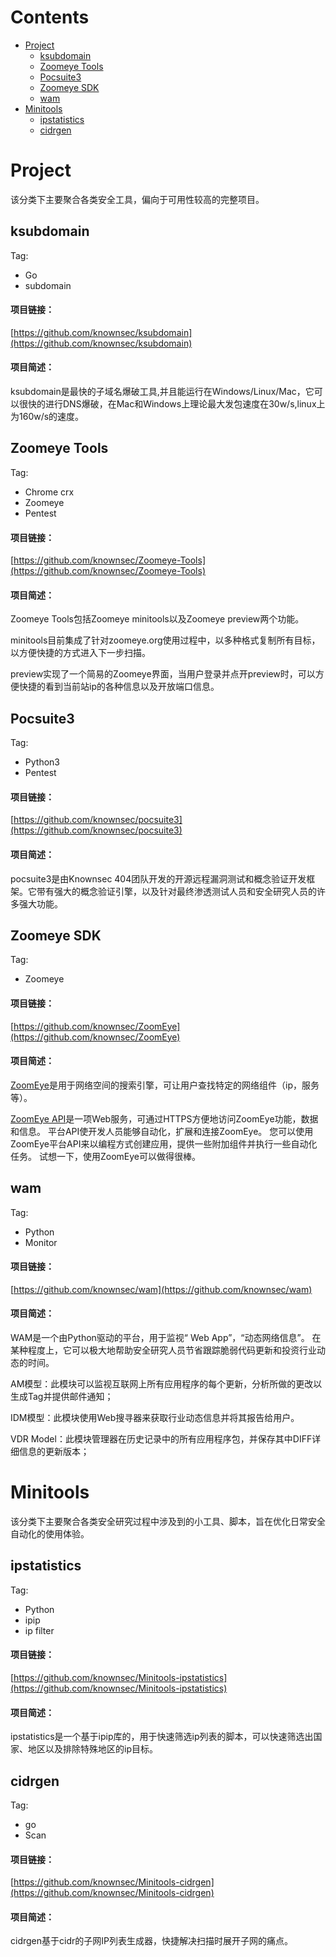 # Contents

* [Project](#project)
  * [ksubdomain](#ksubdomain) 
  * [Zoomeye Tools](#zoomeye-tools)
  * [Pocsuite3](#pocsuite3)
  * [Zoomeye SDK](#Zoomeye-SDK)
  * [wam](#wam)
* [Minitools](#minitools)
  * [ipstatistics](#ipstatistics)
  * [cidrgen](#cidrgen)



# Project

该分类下主要聚合各类安全工具，偏向于可用性较高的完整项目。


## ksubdomain
Tag:

- Go
- subdomain

#### 项目链接：

[https://github.com/knownsec/ksubdomain](https://github.com/knownsec/ksubdomain)

#### 项目简述：

ksubdomain是最快的子域名爆破工具,并且能运行在Windows/Linux/Mac，它可以很快的进行DNS爆破，在Mac和Windows上理论最大发包速度在30w/s,linux上为160w/s的速度。

## Zoomeye Tools

Tag:

- Chrome crx
- Zoomeye
- Pentest

#### 项目链接：

[https://github.com/knownsec/Zoomeye-Tools](https://github.com/knownsec/Zoomeye-Tools)

#### 项目简述：

Zoomeye Tools包括Zoomeye minitools以及Zoomeye preview两个功能。

minitools目前集成了针对zoomeye.org使用过程中，以多种格式复制所有目标，以方便快捷的方式进入下一步扫描。

preview实现了一个简易的Zoomeye界面，当用户登录并点开preview时，可以方便快捷的看到当前站ip的各种信息以及开放端口信息。

## Pocsuite3

Tag:

- Python3
- Pentest

#### 项目链接：

[https://github.com/knownsec/pocsuite3](https://github.com/knownsec/pocsuite3)

#### 项目简述：

pocsuite3是由Knownsec 404团队开发的开源远程漏洞测试和概念验证开发框架。它带有强大的概念验证引擎，以及针对最终渗透测试人员和安全研究人员的许多强大功能。

## Zoomeye SDK
Tag:

- Zoomeye

#### 项目链接：

[https://github.com/knownsec/ZoomEye](https://github.com/knownsec/ZoomEye)

#### 项目简述：

[ZoomEye](https://www.zoomeye.org/)是用于网络空间的搜索引擎，可让用户查找特定的网络组件（ip，服务等）。

[ZoomEye API](https://www.zoomeye.org/api/doc)是一项Web服务，可通过HTTPS方便地访问ZoomEye功能，数据和信息。 平台API使开发人员能够自动化，扩展和连接ZoomEye。 您可以使用ZoomEye平台API来以编程方式创建应用，提供一些附加组件并执行一些自动化任务。 试想一下，使用ZoomEye可以做得很棒。

## wam
Tag:
- Python
- Monitor

#### 项目链接：

[https://github.com/knownsec/wam](https://github.com/knownsec/wam)

#### 项目简述：

WAM是一个由Python驱动的平台，用于监视“ Web App”，“动态网络信息”。 在某种程度上，它可以极大地帮助安全研究人员节省跟踪脆弱代码更新和投资行业动态的时间。

AM模型：此模块可以监视互联网上所有应用程序的每个更新，分析所做的更改以生成Tag并提供邮件通知；

IDM模型：此模块使用Web搜寻器来获取行业动态信息并将其报告给用户。

VDR Model：此模块管理器在历史记录中的所有应用程序包，并保存其中DIFF详细信息的更新版本；


# Minitools

该分类下主要聚合各类安全研究过程中涉及到的小工具、脚本，旨在优化日常安全自动化的使用体验。

## ipstatistics

Tag:

- Python
- ipip
- ip filter

#### 项目链接：

[https://github.com/knownsec/Minitools-ipstatistics](https://github.com/knownsec/Minitools-ipstatistics)

#### 项目简述：

ipstatistics是一个基于ipip库的，用于快速筛选ip列表的脚本，可以快速筛选出国家、地区以及排除特殊地区的ip目标。



## cidrgen

Tag:

- go
- Scan

#### 项目链接：

[https://github.com/knownsec/Minitools-cidrgen](https://github.com/knownsec/Minitools-cidrgen)

#### 项目简述：

cidrgen基于cidr的子网IP列表生成器，快捷解决扫描时展开子网的痛点。